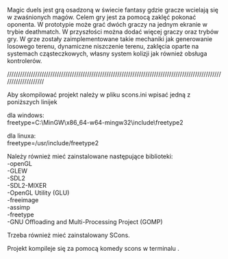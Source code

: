 Magic duels jest grą osadzoną w świecie fantasy gdzie gracze wcielają się w zwaśnionych magów.
Celem gry jest za pomocą zaklęć pokonać oponenta.
W prototypie może grać dwóch graczy na jednym ekranie w trybie deathmatch. 
W przyszłości można dodać więcej graczy oraz trybów gry. 
W grze zostały zaimplementowane takie mechaniki jak generowanie losowego terenu, dynamiczne niszczenie terenu,
zaklęcia oparte na systemach cząsteczkowych, własny system kolizji jak również obsługa kontrolerów.

////////////////////////////////////////////////////////////////////////////////////////////////////////////////////

Aby skompilować projekt należy w pliku scons.ini wpisać jedną z poniższych linijek

dla windows:<br />
freetype=C:\\MinGW\\x86_64-w64-mingw32\\include\\freetype2 

dla linuxa:<br />
freetype=/usr/include/freetype2 

Należy również mieć zainstalowane następujące biblioteki:<br />
-openGL <br />
-GLEW <br />
-SDL2 <br />
-SDL2-MIXER <br />
-OpenGL Utility (GLU) <br />
-freeimage <br />
-assimp <br />
-freetype <br />
-GNU Offloading and Multi-Processing Project (GOMP) <br />

Trzeba również mieć zainstalowany SCons.

Projekt kompileje się za pomocą komedy scons w terminalu .